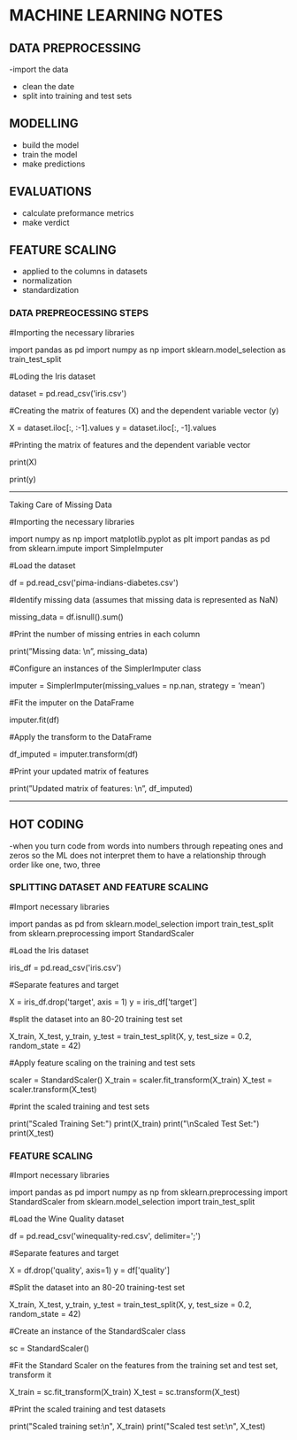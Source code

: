 # MACHINE LEARNING NOTES

## DATA PREPROCESSING 
-import the data 
- clean the date 
- split into training and test sets 

## MODELLING 
- build the model
- train the model 
- make predictions 

## EVALUATIONS
- calculate preformance metrics
- make verdict 

## FEATURE SCALING 
- applied to the columns in datasets 
- normalization 
- standardization 

### DATA PREPREOCESSING STEPS
#Importing the necessary libraries 

import pandas as pd
import numpy as np
import sklearn.model_selection as train_test_split

#Loding the Iris dataset 

dataset = pd.read_csv('iris.csv')

#Creating the matrix of features (X) and the dependent variable vector (y)

X = dataset.iloc[:, :-1].values
y = dataset.iloc[:, -1].values

#Printing the matrix of features and the dependent variable vector 

print(X)

print(y)

---

Taking Care of Missing Data 

#Importing the necessary libraries 

import numpy as np
import matplotlib.pyplot as plt
import pandas as pd
from sklearn.impute import SimpleImputer

#Load the dataset 

df = pd.read_csv('pima-indians-diabetes.csv')

#Identify missing data (assumes that missing data is represented as NaN)

missing_data = df.isnull().sum()

#Print the number of missing entries in each column 

print(”Missing data: \n”, missing_data)

#Configure an instances of the SimplerImputer class

imputer = SimplerImputer(missing_values = np.nan, strategy = ‘mean’)

#Fit the imputer on the DataFrame 

imputer.fit(df)

#Apply the transform to the DataFrame 

df_imputed = imputer.transform(df)

#Print your updated matrix of features 

print(”Updated matrix of features: \n”, df_imputed)

-----------------------------

## HOT CODING
-when you turn code from words into numbers through repeating ones and zeros so the ML does not interpret them to have a relationship through order like one, two, three

### SPLITTING DATASET AND FEATURE SCALING 

#Import necessary libraries 

import pandas as pd
from sklearn.model_selection import train_test_split
from sklearn.preprocessing import StandardScaler

#Load the Iris dataset 

iris_df = pd.read_csv('iris.csv')

#Separate features and target 

X = iris_df.drop('target', axis = 1)
y = iris_df['target']

#split the dataset into an 80-20 training test set 

X_train, X_test, y_train, y_test = train_test_split(X, y, test_size = 0.2, random_state = 42)

#Apply feature scaling on the training and test sets 

scaler = StandardScaler()
X_train = scaler.fit_transform(X_train)
X_test = scaler.transform(X_test)

#print the scaled training and test sets 

print("Scaled Training Set:")
print(X_train)
print("\nScaled Test Set:")
print(X_test)

### FEATURE SCALING 
#Import necessary libraries 

import pandas as pd
import numpy as np
from sklearn.preprocessing import StandardScaler
from sklearn.model_selection import train_test_split

#Load the Wine Quality dataset 

df = pd.read_csv('winequality-red.csv', delimiter=';')

#Separate features and target 

X = df.drop('quality', axis=1)
y = df['quality']

#Split the dataset into an 80-20 training-test set 

X_train, X_test, y_train, y_test = train_test_split(X, y, test_size = 0.2, random_state = 42)

#Create an instance of the StandardScaler class 

sc = StandardScaler()

#Fit the Standard Scaler on the features from the training set and test set, transform it 

X_train = sc.fit_transform(X_train)
X_test = sc.transform(X_test)

#Print the scaled training and test datasets 

print("Scaled training set:\n", X_train)
print("Scaled test set:\n", X_test)
